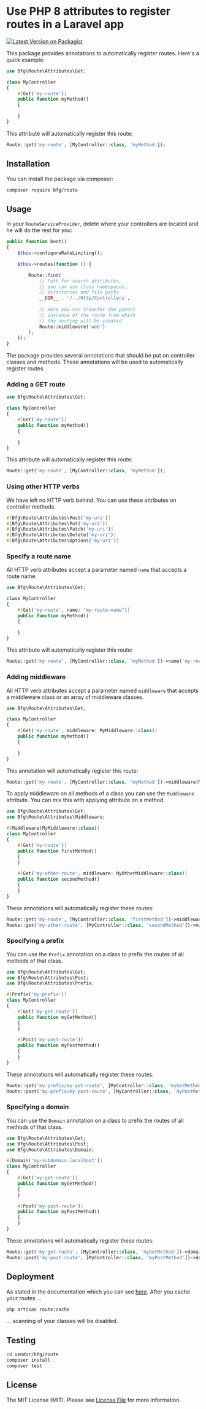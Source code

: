 # Use PHP 8 attributes to register routes in a Laravel app

[![Latest Version on Packagist](https://img.shields.io/packagist/v/bfg/route.svg?style=flat-square)](https://packagist.org/packages/bfg-s/route)

This package provides annotations to automatically register routes. Here's a quick example:

```php
use Bfg\Route\Attributes\Get;

class MyController
{
    #[Get('my-route')]
    public function myMethod()
    {

    }
}
```

This attribute will automatically register this route:

```php
Route::get('my-route', [MyController::class, 'myMethod']);
```

## Installation

You can install the package via composer:

```bash
composer require bfg/route
```

## Usage

In your `RouteServiceProvider`, delete where your controllers are located and he will do the rest for you:
```php
public function boot()
{
    $this->configureRateLimiting();

    $this->routes(function () {

        Route::find(
            // Path for search attributes,
            // you can use class namespaces,
            // directories and file paths
            __DIR__ . '/../Http/Controllers',
            
            // Here you can transfer the parent
            // instance of the route from which
            // the nesting will be created.
            Route::middleware('web')
        );
    });
}
```

The package provides several annotations that should be put on controller classes and methods. These annotations will be used to automatically register routes

### Adding a GET route

```php
use Bfg\Route\Attributes\Get;

class MyController
{
    #[Get('my-route')]
    public function myMethod()
    {

    }
}
```

This attribute will automatically register this route:

```php
Route::get('my-route', [MyController::class, 'myMethod']);
```

### Using other HTTP verbs

We have left no HTTP verb behind. You can use these attributes on controller methods.

```php
#[Bfg\Route\Attributes\Post('my-uri')]
#[Bfg\Route\Attributes\Put('my-uri')]
#[Bfg\Route\Attributes\Patch('my-uri')]
#[Bfg\Route\Attributes\Delete('my-uri')]
#[Bfg\Route\Attributes\Options('my-uri')]
```

### Specify a route name

All HTTP verb attributes accept a parameter named `name` that accepts a route name.

```php
use Bfg\Route\Attributes\Get;

class MyController
{
    #[Get('my-route', name: "my-route-name")]
    public function myMethod()
    {

    }
}
```

This attribute will automatically register this route:

```php
Route::get('my-route', [MyController::class, 'myMethod'])->name('my-route-name');
```

### Adding middleware

All HTTP verb attributes accept a parameter named `middleware` that accepts a middleware class or an array of middleware classes.

```php
use Bfg\Route\Attributes\Get;

class MyController
{
    #[Get('my-route', middleware: MyMiddleware::class)]
    public function myMethod()
    {

    }
}
```

This annotation will automatically register this route:

```php
Route::get('my-route', [MyController::class, 'myMethod'])->middleware(MyMiddleware::class);
```

To apply middleware on all methods of a class you can use the `Middleware` attribute. You can mix this with applying attribute on a method.

```php
use Bfg\Route\Attributes\Get;
use Bfg\Route\Attributes\Middleware;

#[Middleware(MyMiddleware::class)]
class MyController
{
    #[Get('my-route')]
    public function firstMethod()
    {
    }

    #[Get('my-other-route', middleware: MyOtherMiddleware::class)]
    public function secondMethod()
    {
    }
}
```

These annotations will automatically register these routes:

```php
Route::get('my-route', [MyController::class, 'firstMethod'])->middleware(MyMiddleware::class);
Route::get('my-other-route', [MyController::class, 'secondMethod'])->middleware([MyMiddleware::class, MyOtherMiddleware]);
```

### Specifying a prefix

You can use the `Prefix` annotation on a class to prefix the routes of all methods of that class.

```php
use Bfg\Route\Attributes\Get;
use Bfg\Route\Attributes\Post;
use Bfg\Route\Attributes\Prefix;

#[Prefix('my-prefix')]
class MyController
{
    #[Get('my-get-route')]
    public function myGetMethod()
    {
    }

    #[Post('my-post-route')]
    public function myPostMethod()
    {
    }
}
```

These annotations will automatically register these routes:

```php
Route::get('my-prefix/my-get-route', [MyController::class, 'myGetMethod']);
Route::post('my-prefix/my-post-route', [MyController::class, 'myPostMethod']);
```

### Specifying a domain

You can use the `Domain` annotation on a class to prefix the routes of all methods of that class.

```php
use Bfg\Route\Attributes\Get;
use Bfg\Route\Attributes\Post;
use Bfg\Route\Attributes\Domain;

#[Domain('my-subdomain.localhost')]
class MyController
{
    #[Get('my-get-route')]
    public function myGetMethod()
    {
    }

    #[Post('my-post-route')]
    public function myPostMethod()
    {
    }
}
```

These annotations will automatically register these routes:

```php
Route::get('my-get-route', [MyController::class, 'myGetMethod'])->domain('my-subdomain.localhost');
Route::post('my-post-route', [MyController::class, 'myPostMethod'])->domain('my-subdomain.localhost');
```

## Deployment
As stated in the documentation which you can see [here](https://laravel.com/docs/8.x/deployment#optimizing-route-loading). After you cache your routes ...
```bash
php artisan route:cache
```
... scanning of your classes will be disabled.

## Testing

``` bash
cd vendor/bfg/route
composer install
composer test
```

## License

The MIT License (MIT). Please see [License File](LICENSE.md) for more information.
